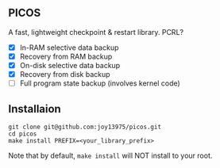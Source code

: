 PICOS
-----

A fast, lightweight checkpoint & restart library. PCRL?
- [x] In-RAM selective data backup
- [X] Recovery from RAM backup
- [x] On-disk selective data backup
- [X] Recovery from disk backup
- [ ] Full program state backup (involves kernel code)

Installaion
-----------
```
git clone git@github.com:joy13975/picos.git
cd picos
make install PREFIX=<your_library_prefix>
```

Note that by default, ```make install``` will NOT install to your root.
